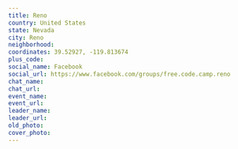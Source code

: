 ```yaml
---
title: Reno
country: United States
state: Nevada
city: Reno
neighborhood: 
coordinates: 39.52927, -119.813674
plus_code:
social_name: Facebook
social_url: https://www.facebook.com/groups/free.code.camp.reno
chat_name:
chat_url:
event_name:
event_url:
leader_name:
leader_url:
old_photo: 
cover_photo:
---
```

